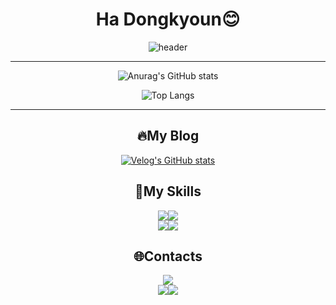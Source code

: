 <div align=center>

# Ha Dongkyoun😊
![header](https://capsule-render.vercel.app/api?type=slice&color=0:6495ED,80:a82da8&height=250&section=header&text=Dev._.had&fontSize=100&fontColor=A9A9A9)
***
  

![Anurag's GitHub stats](https://github-readme-stats.vercel.app/api?username=hadongkyoun&show_icons=true&theme=dark)

![Top Langs](https://github-readme-stats.vercel.app/api/top-langs/?username=hadongkyoun&layout=compact&theme=dark)

  

***

  


<h2> 🔥My Blog </h2>

[![Velog's GitHub stats](https://velog-readme-stats.vercel.app/api/badge?name=dev._.had)](https://velog.io/@hadongkyoun) 

<h2> 💪My Skills </h2>


<img src="https://img.shields.io/badge/JAVA-007396?style=flat&logo=OpenJDK&logoColor=white"/><img src="https://img.shields.io/badge/Spring-6DB33F?style=flat&logo=Spring&logoColor=white"/>  
<img src="https://img.shields.io/badge/MariaDB-003545?style=flat-square&logo=MariaDB&script&logoColor=white"/><img src="https://img.shields.io/badge/MySQL-4479A1?style=flat-square&logo=MySQL&script&logoColor=white"/>


<h2> 🌐Contacts </h2>

<a href="https://www.instagram.com/dev._.had/" target="_blank" ><img src="https://img.shields.io/badge/dev._.had-E4405F?style=flat-square&logo=Instagram&logoColor=white"></a>  
<a href="mailto:gkehdrbs36@naver.com" target="_blank" ><img src="https://img.shields.io/badge/Naver-03C75A?style=flat-square&logo=Naver&logoColor=white"></a><a href="mailto:gkehdrbs36@gmail.com" target="_blank" ><img src="https://img.shields.io/badge/Gmail-d14836?style=flat-square&logo=Gmail&logoColor=white"></a>

</div>